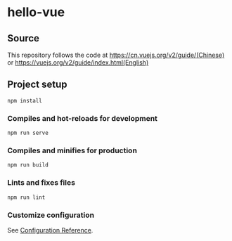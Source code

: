 # hello-vue

## Source
This repository follows the code at https://cn.vuejs.org/v2/guide/(Chinese) or https://vuejs.org/v2/guide/index.html(English)

## Project setup
```
npm install
```

### Compiles and hot-reloads for development
```
npm run serve
```

### Compiles and minifies for production
```
npm run build
```

### Lints and fixes files
```
npm run lint
```

### Customize configuration
See [Configuration Reference](https://cli.vuejs.org/config/).
